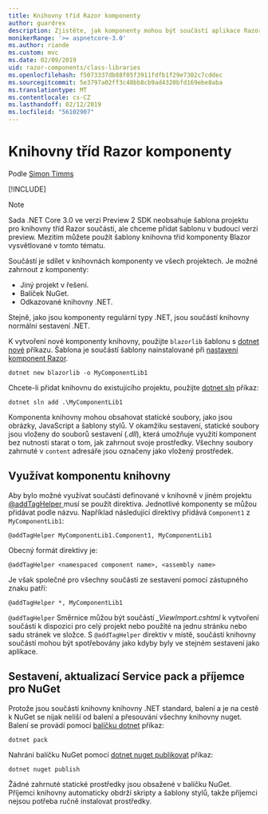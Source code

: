 ```yaml
---
title: Knihovny tříd Razor komponenty
author: guardrex
description: Zjistěte, jak komponenty mohou být součástí aplikace Razor komponenty z externí komponenta knihovny.
monikerRange: '>= aspnetcore-3.0'
ms.author: riande
ms.custom: mvc
ms.date: 02/09/2019
uid: razor-components/class-libraries
ms.openlocfilehash: f5073337db88f05f3911fdfb1f29e7302c7cddec
ms.sourcegitcommit: 5e3797a02ff3c48bb8cb9ad4320bfd169ebe8aba
ms.translationtype: MT
ms.contentlocale: cs-CZ
ms.lasthandoff: 02/12/2019
ms.locfileid: "56102907"
---
```

# <a name="razor-components-class-libraries"></a>Knihovny tříd Razor komponenty

Podle [Simon Timms](https://github.com/stimms)

[!INCLUDE[](~/includes/razor-components-preview-notice.md)]

> [!NOTE]
> Sada .NET Core 3.0 ve verzi Preview 2 SDK neobsahuje šablona projektu pro knihovny tříd Razor součásti, ale chceme přidat šablonu v budoucí verzi preview. Mezitím můžete použít šablony knihovna tříd komponenty Blazor vysvětlované v tomto tématu.

Součástí je sdílet v knihovnách komponenty ve všech projektech. Je možné zahrnout z komponenty:

* Jiný projekt v řešení.
* Balíček NuGet.
* Odkazované knihovny .NET.

Stejně, jako jsou komponenty regulární typy .NET, jsou součástí knihovny normální sestavení .NET.

K vytvoření nové komponenty knihovny, použijte `blazorlib` šablonu s [dotnet nové](/dotnet/core/tools/dotnet-new) příkazu. Šablona je součástí šablony nainstalované při [nastavení komponent Razor](xref:razor-components/get-started).

```console
dotnet new blazorlib -o MyComponentLib1
```

Chcete-li přidat knihovnu do existujícího projektu, použijte [dotnet sln](/dotnet/core/tools/dotnet-sln) příkaz:

```console
dotnet sln add .\MyComponentLib1
```

Komponenta knihovny mohou obsahovat statické soubory, jako jsou obrázky, JavaScript a šablony stylů. V okamžiku sestavení, statické soubory jsou vloženy do souborů sestavení (*.dll*), která umožňuje využití komponent bez nutnosti starat o tom, jak zahrnout svoje prostředky. Všechny soubory zahrnuté v `content` adresáře jsou označeny jako vložený prostředek. 

## <a name="consume-a-library-component"></a>Využívat komponentu knihovny

Aby bylo možné využívat součásti definované v knihovně v jiném projektu [ @addTagHelper ](/aspnet/core/mvc/views/tag-helpers/intro#add-helper-label) musí se použít direktiva. Jednotlivé komponenty se můžou přidávat podle názvu. Například následující direktivy přidává `Component1` z `MyComponentLib1`:

```cshtml
@addTagHelper MyComponentLib1.Component1, MyComponentLib1
```

Obecný formát direktivy je:

```cshtml
@addTagHelper <namespaced component name>, <assembly name>
```

Je však společné pro všechny součásti ze sestavení pomocí zástupného znaku patří:

```cshtml
@addTagHelper *, MyComponentLib1
```

`@addTagHelper` Směrnice můžou být součástí *_ViewImport.cshtml* k vytvoření součásti k dispozici pro celý projekt nebo použité na jednu stránku nebo sadu stránek ve složce. S `@addTagHelper` direktiv v místě, součástí knihovny součástí mohou být spotřebovány jako kdyby byly ve stejném sestavení jako aplikace. 

## <a name="build-pack-and-ship-to-nuget"></a>Sestavení, aktualizací Service pack a příjemce pro NuGet

Protože jsou součástí knihovny knihovny .NET standard, balení a je na cestě k NuGet se nijak neliší od balení a přesouvání všechny knihovny nuget. Balení se provádí pomocí [balíčku dotnet](/dotnet/core/tools/dotnet-pack) příkaz:

```console
dotnet pack
```

Nahrání balíčku NuGet pomocí [dotnet nuget publikovat](/dotnet/core/tools/dotnet-nuget-push) příkaz:

```console
dotnet nuget publish
```

Žádné zahrnuté statické prostředky jsou obsažené v balíčku NuGet. Příjemci knihovny automaticky obdrží skripty a šablony stylů, takže příjemci nejsou potřeba ručně instalovat prostředky.
